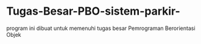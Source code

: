 # Tugas-Besar-PBO-sistem-parkir-
program ini dibuat untuk memenuhi tugas besar Pemrograman Berorientasi Objek
